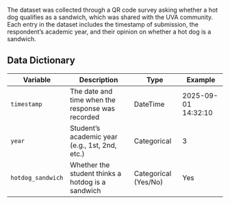 The dataset was collected through a QR code survey asking whether a hot dog qualifies as a sandwich, which was shared with the UVA community. Each entry in the dataset includes the timestamp of submission, the respondent’s academic year, and their opinion on whether a hot dog is a sandwich.

## Data Dictionary

| Variable       | Description                                      | Type        | Example             |
|----------------|--------------------------------------------------|-------------|---------------------|
| `timestamp`    | The date and time when the response was recorded | DateTime    | 2025-09-01 14:32:10 |
| `year`         | Student’s academic year (e.g., 1st, 2nd, etc.)   | Categorical | 3                   |
| `hotdog_sandwich` | Whether the student thinks a hotdog is a sandwich | Categorical (Yes/No) | Yes                 |

